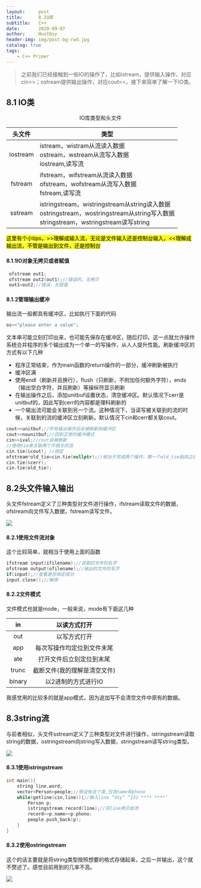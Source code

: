 ```yaml
---
layout:     post
title:      8.IO库
subtitle:   C++
date:       2020-09-07
author:     HustDsy
header-img: img/post-bg-rwd.jpg
catalog: true
tags:
    - C++ Primer
---
```


> 之前我们已经接触到一些IO的操作了，比如istream，提供输入操作，对应 cin>>；ostream提供输出操作，对应cout<<，接下来简单了解一下IO类。

## 8.1 IO类

<center>IO库类型和头文件</center>

|  头文件  | 类型                                                         |
| :------: | ------------------------------------------------------------ |
| iostream | istream，wistram从流读入数据<br />ostream，wstream从流写入数据<br />iostream,读写流 |
| fstream  | ifstream，wifstream从流读入数据<br />ofstream，wofstream从流写入数据<br />fstream,读写流 |
| sstream  | istringstream，wistringstream从string读入数据<br />ostringstream，wostringstream从string写入数据<br />stringstream，wstringstream读写string |

<mark>这里有个小tips，>>理解成输入流，无论是文件输入还是控制台输入，<<理解成输出流，不管是输出到文件，还是控制台</mark>

#### 8.1.1IO对象无拷贝或者赋值

```c++
 ofstream out1;
 ofstream out2(out1);//错误的，无拷贝
 out1=out2;//错误，无赋值
```

#### 8.1.2管理输出缓冲

输出流一般都具有缓冲区，比如执行下面的代码

```c++
os<<"please enter a value";
```

文本串可能立刻打印出来，也可能先保存在缓冲区，随后打印。这一点就允许操作系统合并程序的多个输出成为一个单一的写操作，从人人提升性能。刷新缓冲区的方式有以下几种

- 程序正常结束，作为main函数的return操作的一部分，缓冲刷新被执行
- 缓冲区满
- 使用endl（刷新并且换行），flush（只刷新，不附加任何额外字符），ends（输出空白字符，并且刷新）等操纵符显示刷新
- 在输出操作之后，添加unitbuf设置状态，清空缓冲区。默认情况下cerr是unitbuf的，因此写到cerr的内容都是理科刷新的
- 一个输出流可能会关联到另一个流。这种情况下，当读写被关联到的流的时候，关联到的流的缓冲区立刻刷新。默认情况下cin和cerr都关联cout。

```c++
cout<<unitbuf;//所有输出操作后会被刷新到缓冲区
cout<<nounitbuf;//回到正常的缓冲模式
cin>>ival;//cout会被刷新
//使用tie来关联两个不相关的流
cin.tie(&cout); //绑定
ofstream*old_tie=cin.tie(nullptr);//相当于完成两个操作，第一个old_tie指向之前的绑定关系 第二个解绑，理解i++
cin.tie(&cerr);
cin.tie(old_tie);
```

## 8.2头文件输入输出

头文件fstream定义了三种类型对文件进行操作，ifstream读取文件的数据，ofstream向文件写入数据，fstream读写文件。

![](https://tva1.sinaimg.cn/large/007S8ZIlgy1gii6ebweasj30pq0dqtbh.jpg)

#### 8.2.1使用文件流对象

这个比较简单，就相当于使用上面的函数

```c++
ifstream input(ifilename);//读取的文件的名字
ofstream output(ofilename);//输出的文件的名字
if(input);//查看是否绑定成功
input.close();//解绑
```

#### 8.2.2文件模式

文件模式也就是mode，一般来说，mode有下面这几种

|   in   |         以读方式打开         |
| :----: | :--------------------------: |
|  out   |         以写方式打开         |
|  app   |  每次写操作均定位到文件末尾  |
|  ate   |   打开文件后立刻定位到末尾   |
| trunc  | 截断文件(我的理解是清空文件) |
| binary |     以2进制的方式进行IO      |

我感觉用的比较多的就是app模式，因为追加写不会清空文件中原有的数据。

## 8.3string流

与前者相似，头文件sstream定义了三种类型对文件进行操作，istringstream读取string的数据，ostringstream向string写入数据，stringstream读写string类型。

![](https://tva1.sinaimg.cn/large/007S8ZIlgy1gii7op3hcvj30pc070gqi.jpg)

#### 8.3.1使用istringstream

```c++
int main(){
    string line,word;
    vector<Person>people;//假设有这个类,包含name和phono
    while(getline(cin,line)){//输入line “dsy” “152 **** ****‘
        Person p;
        istringstream record(line);//将line拷贝给流
        record>>p.name>>p.phono;
        people.push_back(p);
    }
}
```

#### 8.3.2使用ostringstream

这个的话主要就是将string类型按照想要的格式存储起来，之后一并输出，这个就不赘述了。感觉目前用到的几率不高。

![](https://tva1.sinaimg.cn/large/007S8ZIlgy1gii7ykmhl9j30sg0eaq9b.jpg)

